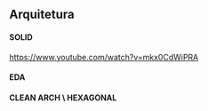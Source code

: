 ## Arquitetura

#### SOLID
https://www.youtube.com/watch?v=mkx0CdWiPRA

#### EDA


#### CLEAN ARCH \ HEXAGONAL


